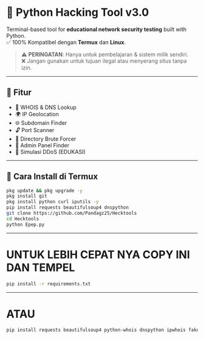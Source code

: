 # 🐍 Python Hacking Tool v3.0

Terminal-based tool for **educational network security testing** built with Python.  
✅ 100% Kompatibel dengan **Termux** dan **Linux**.

> ⚠️ **PERINGATAN**: Hanya untuk pembelajaran & sistem milik sendiri.  
> ❌ Jangan gunakan untuk tujuan ilegal atau menyerang situs tanpa izin.

---

## 🎯 Fitur

- 🔎 WHOIS & DNS Lookup
- 🌍 IP Geolocation
- 🌐 Subdomain Finder
- 🔓 Port Scanner
- 📂 Directory Brute Forcer
- 🔧 Admin Panel Finder
- 🧪 Simulasi DDoS (EDUKASI)

---

## 📲 Cara Install di Termux

```bash
pkg update && pkg upgrade -y
pkg install git
pkg install python curl iputils -y
pip install requests beautifulsoup4 dnspython
git clone https://github.com/Pandagz25/Hecktools
cd Hecktools
python Epep.py
```
---
# UNTUK LEBIH CEPAT NYA COPY INI DAN TEMPEL
```bash
pip install -r requirements.txt
```
---
# ATAU 
```bash
pip install requests beautifulsoup4 python-whois dnspython ipwhois fake-useragent tqdm
